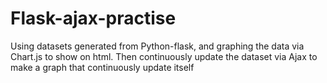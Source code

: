 # Flask-ajax-practise
Using datasets generated from Python-flask, and graphing the data via Chart.js to show on html.
Then continuously update the dataset via Ajax to make a graph that continuously update itself
